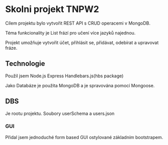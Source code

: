 # Skolni projekt TNPW2
Cílem projektu bylo vytvořit REST API s CRUD operacemi v MongoDB.

Téma funkcionality je List frází pro učení více jazyků najednou.

Projekt umožňuje vytvořit účet, přihlásit se, přidávat, odebírat a upravovat fráze.

## Technologie

Použil jsem Node.js Express Handlebars.js(hbs package)

Jako Databáze je použita MongoDB a je spravována pomocí Mongoose.

## DBS

Je  rootu projektu. Soubory userSchema a users.json

### GUI
Přidal jsem jednoduché form based GUI ostylované základním bootstrapem.
